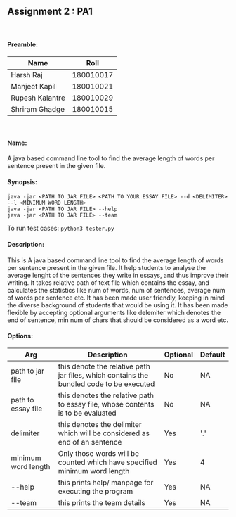 ## Assignment 2 : PA1
<br>

#### Preamble:
|Name | Roll|
|-----|-----|
|Harsh Raj | 180010017 |
|Manjeet Kapil| 180010021 |
|Rupesh Kalantre | 180010029 |
|Shriram Ghadge | 180010015 |
<br>

#### Name: <br>
A java based command line tool to find the average length of words per sentence present in the given file.
<br>

#### Synopsis: <br>
` java -jar <PATH TO JAR FILE> <PATH TO YOUR ESSAY FILE> --d <DELIMITER> --l <MINIMUM WORD LENGTH> ` <br>
` java -jar <PATH TO JAR FILE> --help ` <br>
` java -jar <PATH TO JAR FILE> --team ` <br>

To run test cases: `python3 tester.py`


#### Description: <br>
This is A java based command line tool to find the average length of words per sentence present in the given file. It help students to analyse the average lenght of the sentences they write in essays, and thus improve their writing. It takes relative path of text file which contains the essay, and calculates the statistics like num of words, num of sentences, average num of words per sentence etc. It has been made user friendly, keeping in mind the diverse background of students that would be using it. It has been made flexible by accepting optional arguments like delemiter which denotes the end of sentence, min num of chars that should be considered as a word etc.

#### Options: <br>
| Arg | Description | Optional | Default |
|-----|-------------|----------|---------|
|path to jar file | this denote the relative path jar files, which contains the bundled code to be executed | No | NA |
|path to essay file | this denotes the relative path to essay file, whose contents is to be evaluated | No | NA |
|delimiter | this denotes the delimiter which will be considered as end of an sentence | Yes | '.' |
|minimum word length | Only those words will be counted which have specified minimum word length | Yes | 4 |
|--help | this prints help/ manpage for executing the program | Yes | NA |
|--team | this prints the team details | Yes | NA |


